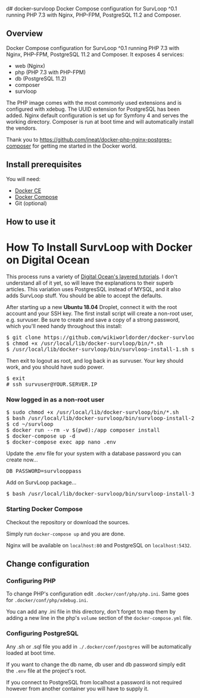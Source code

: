 d# docker-survloop
Docker Compose configuration for SurvLoop ^0.1 running PHP 7.3 with Nginx, PHP-FPM, PostgreSQL 11.2 and Composer.

## Overview

Docker Compose configuration for SurvLoop ^0.1 running PHP 7.3 with Nginx, PHP-FPM, PostgreSQL 11.2 and Composer. 
It exposes 4 services:

* web (Nginx)
* php (PHP 7.3 with PHP-FPM)
* db (PostgreSQL 11.2)
* composer
* survloop

The PHP image comes with the most commonly used extensions and is configured with xdebug.
The UUID extension for PostgreSQL has been added.
Nginx default configuration is set up for Symfony 4 and serves the working directory.
Composer is run at boot time and will automatically install the vendors.

Thank you to https://github.com/ineat/docker-php-nginx-postgres-composer for getting me started in the Docker world.

## Install prerequisites

You will need:

* [Docker CE](https://docs.docker.com/engine/installation/)
* [Docker Compose](https://docs.docker.com/compose/install)
* Git (optional)

## How to use it




<h1 class="slBlueDark">How To Install SurvLoop with Docker on Digital Ocean</h1>
<p>This process runs a variety of <a href="https://www.digitalocean.com/community/tutorials/how-to-set-up-laravel-nginx-and-mysql-with-docker-compose" target="_blank">Digital Ocean's layered tutorials</a>. I don't understand all of it yet, so will leave the explanations to their superb articles. This variation uses PostgresSQL instead of MYSQL, and it also adds SurvLoop stuff. You should be able to accept the defaults.</p>
<p>After starting up a new <b class="red">Ubuntu 18.04</b> Droplet, connect it with the root account and your SSH key. The first install script will create a non-root user, e.g. <span class="red">survuser</span>. Be sure to create and save a copy of a strong password, which you'll need handy throughout this install:</p>

<pre>$ git clone https://github.com/wikiworldorder/docker-survloop.git /usr/local/lib/docker-survloop
$ chmod +x /usr/local/lib/docker-survloop/bin/*.sh
$ /usr/local/lib/docker-survloop/bin/survloop-install-1.sh <span class="red">survuser</span>
</pre>
<p>Then exit to logout as root, and log back in as <span class="red">survuser</span>. Your key should work, and you should have sudo power.</p>
<pre>$ exit
# ssh <span class="red">survuser</span>@<span class="red">YOUR.SERVER.IP</span>
</pre>
<h3 class="slBlueDark">Now logged in as a non-root user</h3>
<pre>$ sudo chmod +x /usr/local/lib/docker-survloop/bin/*.sh
$ bash /usr/local/lib/docker-survloop/bin/survloop-install-2.sh
$ cd ~/survloop
$ docker run --rm -v $(pwd):/app composer install
$ docker-compose up -d
$ docker-compose exec app nano .env
</pre>
<p>Update the .env file for your system with a database password you can create now...</p>
<pre>DB_PASSWORD=survlooppass</pre>
<p>Add on SurvLoop package...</p>
<pre>$ bash /usr/local/lib/docker-survloop/bin/survloop-install-3.sh
</pre>



### Starting Docker Compose

Checkout the repository or download the sources.

Simply run `docker-compose up` and you are done.

Nginx will be available on `localhost:80` and PostgreSQL on `localhost:5432`.


## Change configuration

### Configuring PHP

To change PHP's configuration edit `.docker/conf/php/php.ini`.
Same goes for `.docker/conf/php/xdebug.ini`.

You can add any .ini file in this directory, don't forget to map them by adding a new line in the php's `volume` section of the `docker-compose.yml` file.

### Configuring PostgreSQL

Any .sh or .sql file you add in `./.docker/conf/postgres` will be automatically loaded at boot time.

If you want to change the db name, db user and db password simply edit the `.env` file at the project's root.

If you connect to PostgreSQL from localhost a password is not required however from another container you will have to supply it.
